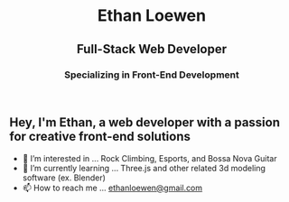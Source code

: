 <!--
**ethanloewen/ethanloewen** is a ✨ _special_ ✨ repository because its `README.md` (this file) appears on your GitHub profile.

Here are some ideas to get you started:

- 🔭 I’m currently working on ...
- 🌱 I’m currently learning ...
- 👯 I’m looking to collaborate on ...
- 🤔 I’m looking for help with ...
- 💬 Ask me about ...
- 📫 How to reach me: ...
- 😄 Pronouns: ...
- ⚡ Fun fact: ...
-->

<h1 align="center">Ethan Loewen</h1>
<h2 align="center">Full-Stack Web Developer</h2>
<h3 align="center">Specializing in Front-End Development</h3>

<br>

<h2>Hey, I'm Ethan, a web developer with a passion for creative front-end solutions </h2>

- 👀 I’m interested in ... Rock Climbing, Esports, and Bossa Nova Guitar
- 🌱 I’m currently learning ... Three.js and other related 3d modeling software (ex. Blender)
- 📫 How to reach me ... ethanloewen@gmail.com

<br>
